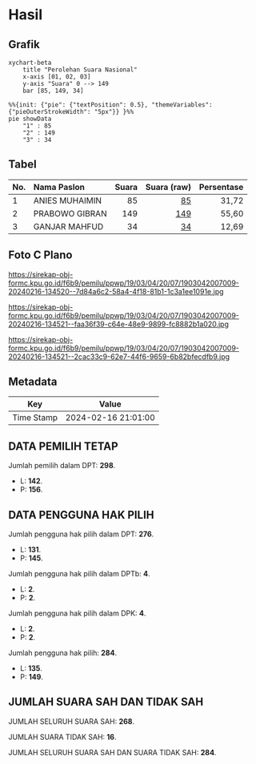 # Hasil

## Grafik

```mermaid
xychart-beta
    title "Perolehan Suara Nasional"
    x-axis [01, 02, 03]
    y-axis "Suara" 0 --> 149
    bar [85, 149, 34]
```

```mermaid
%%{init: {"pie": {"textPosition": 0.5}, "themeVariables": {"pieOuterStrokeWidth": "5px"}} }%%
pie showData
    "1" : 85
    "2" : 149
    "3" : 34
```

## Tabel

| No. | Nama Paslon    | Suara | Suara (raw) | Persentase |
|:--- |:-------------- | -----:| -----------:| ----------:|
| 1   | ANIES MUHAIMIN | 85    | [85][p-1]   | 31,72      |
| 2   | PRABOWO GIBRAN | 149   | [149][p-2]  | 55,60      |
| 3   | GANJAR MAHFUD  | 34    | [34][p-3]   | 12,69      |


[p-1]: https://github.com/gigit-pemilu/pemilu-2024/blob/main/pilpres/hitung-suara/sub/19-kepulauan-bangka-belitung/sub/03-bangka-selatan/sub/04-simpang-rimba/sub/2007-permis/sub/009-tps/sub/paslon-1.txt
[p-2]: https://github.com/gigit-pemilu/pemilu-2024/blob/main/pilpres/hitung-suara/sub/19-kepulauan-bangka-belitung/sub/03-bangka-selatan/sub/04-simpang-rimba/sub/2007-permis/sub/009-tps/sub/paslon-2.txt
[p-3]: https://github.com/gigit-pemilu/pemilu-2024/blob/main/pilpres/hitung-suara/sub/19-kepulauan-bangka-belitung/sub/03-bangka-selatan/sub/04-simpang-rimba/sub/2007-permis/sub/009-tps/sub/paslon-3.txt

## Foto C Plano

https://sirekap-obj-formc.kpu.go.id/f6b9/pemilu/ppwp/19/03/04/20/07/1903042007009-20240216-134520--7d84a6c2-58a4-4f18-81b1-1c3a1ee1091e.jpg

https://sirekap-obj-formc.kpu.go.id/f6b9/pemilu/ppwp/19/03/04/20/07/1903042007009-20240216-134521--faa36f39-c64e-48e9-9899-fc8882b1a020.jpg

https://sirekap-obj-formc.kpu.go.id/f6b9/pemilu/ppwp/19/03/04/20/07/1903042007009-20240216-134521--2cac33c9-62e7-44f6-9659-6b82bfecdfb9.jpg


## Metadata

| Key        | Value               |
| ---------- | ------------------- |
| Time Stamp | 2024-02-16 21:01:00 |


## DATA PEMILIH TETAP

Jumlah pemilih dalam DPT: **298**.
 * L: **142**.
 * P: **156**.

## DATA PENGGUNA HAK PILIH

Jumlah pengguna hak pilih dalam DPT: **276**.
 * L: **131**.
 * P: **145**.

Jumlah pengguna hak pilih dalam DPTb: **4**.
 * L: **2**.
 * P: **2**.

Jumlah pengguna hak pilih dalam DPK: **4**.
 * L: **2**.
 * P: **2**.

Jumlah pengguna hak pilih: **284**.
 * L: **135**.
 * P: **149**.

## JUMLAH SUARA SAH DAN TIDAK SAH

JUMLAH SELURUH SUARA SAH: **268**.

JUMLAH SUARA TIDAK SAH: **16**.

JUMLAH SELURUH SUARA SAH DAN SUARA TIDAK SAH: **284**.


